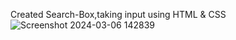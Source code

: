 Created Search-Box,taking input using HTML & CSS![Screenshot 2024-03-06 142839](https://github.com/amishab25/Search-Box-HTML-CSS-/assets/162141036/4e009d9d-99c0-4236-b2ae-8637b96aabd5)

